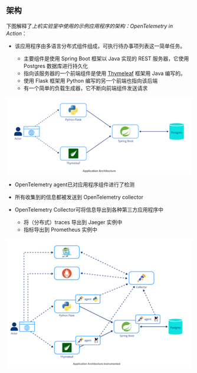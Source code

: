 ## 架构

下图解释了*上机实验室中使用的示例应用程序的架构：OpenTelemetry in Action*：

- 该应用程序由多语言分布式组件组成，可执行待办事项列表这一简单任务。

  - 主要组件是使用 Spring Boot 框架以 Java 实现的 REST 服务器，它使用 Postgres 数据库进行持久化
  - 指向该服务器的一个前端组件是使用 [Thymeleaf](https://www.thymeleaf.org/) 框架用 Java 编写的。
  - 使用 Flask 框架用 Python 编写的另一个前端也指向该后端
  - 有一个简单的负载生成器，它不断向前端组件发送请求

<img src="./img/1.png" alt="1" style="zoom:50%;" />

-  OpenTelemetry agent已对应用程序组件进行了检测

- 所有收集到的信息都被发送到 OpenTelemetry collector

- OpenTelemetry Collector可将信息导出到各种第三方应用程序中

  - 将（分布式）traces 导出到 Jaeger 实例中
  - 指标导出到 Prometheus 实例中

<img src="./img/2.png" alt="1" style="zoom:50%;" />
